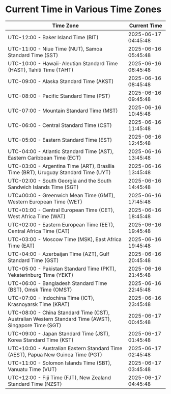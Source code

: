 # Current Time in Various Time Zones

| Time Zone | Current Time |
|-----------|--------------|
| UTC-12:00 - Baker Island Time (BIT) | 2025-06-17 04:45:48 |
| UTC-11:00 - Niue Time (NUT), Samoa Standard Time (SST) | 2025-06-16 05:45:48 |
| UTC-10:00 - Hawaii-Aleutian Standard Time (HAST), Tahiti Time (TAHT) | 2025-06-16 06:45:48 |
| UTC-09:00 - Alaska Standard Time (AKST) | 2025-06-16 08:45:48 |
| UTC-08:00 - Pacific Standard Time (PST) | 2025-06-16 09:45:48 |
| UTC-07:00 - Mountain Standard Time (MST) | 2025-06-16 10:45:48 |
| UTC-06:00 - Central Standard Time (CST) | 2025-06-16 11:45:48 |
| UTC-05:00 - Eastern Standard Time (EST) | 2025-06-16 12:45:48 |
| UTC-04:00 - Atlantic Standard Time (AST), Eastern Caribbean Time (ECT) | 2025-06-16 13:45:48 |
| UTC-03:00 - Argentina Time (ART), Brasília Time (BRT), Uruguay Standard Time (UYT) | 2025-06-16 13:45:48 |
| UTC-02:00 - South Georgia and the South Sandwich Islands Time (SGT) | 2025-06-16 14:45:48 |
| UTC±00:00 - Greenwich Mean Time (GMT), Western European Time (WET) | 2025-06-16 17:45:48 |
| UTC+01:00 - Central European Time (CET), West Africa Time (WAT) | 2025-06-16 18:45:48 |
| UTC+02:00 - Eastern European Time (EET), Central Africa Time (CAT) | 2025-06-16 19:45:48 |
| UTC+03:00 - Moscow Time (MSK), East Africa Time (EAT) | 2025-06-16 19:45:48 |
| UTC+04:00 - Azerbaijan Time (AZT), Gulf Standard Time (GST) | 2025-06-16 20:45:48 |
| UTC+05:00 - Pakistan Standard Time (PKT), Yekaterinburg Time (YEKT) | 2025-06-16 21:45:48 |
| UTC+06:00 - Bangladesh Standard Time (BST), Omsk Time (OMST) | 2025-06-16 22:45:48 |
| UTC+07:00 - Indochina Time (ICT), Krasnoyarsk Time (KRAT) | 2025-06-16 23:45:48 |
| UTC+08:00 - China Standard Time (CST), Australian Western Standard Time (AWST), Singapore Time (SGT) | 2025-06-17 00:45:48 |
| UTC+09:00 - Japan Standard Time (JST), Korea Standard Time (KST) | 2025-06-17 01:45:48 |
| UTC+10:00 - Australian Eastern Standard Time (AEST), Papua New Guinea Time (PGT) | 2025-06-17 02:45:48 |
| UTC+11:00 - Solomon Islands Time (SBT), Vanuatu Time (VUT) | 2025-06-17 03:45:48 |
| UTC+12:00 - Fiji Time (FJT), New Zealand Standard Time (NZST) | 2025-06-17 04:45:48 |
